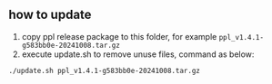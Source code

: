 ## how to update

1. copy ppl release package to this folder, for example `ppl_v1.4.1-g583bb0e-20241008.tar.gz`
2. execute update.sh to remove unuse files, command as below:

``` shell
./update.sh ppl_v1.4.1-g583bb0e-20241008.tar.gz
```
